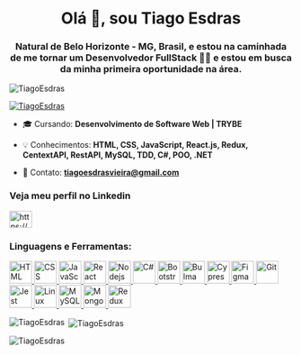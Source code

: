 <h1 align="center">Olá 👋, sou Tiago Esdras</h1>
<h3 align="center">Natural de Belo Horizonte - MG, Brasil, e estou na caminhada de me tornar um Desenvolvedor FullStack 👨‍💻 e estou em busca da minha primeira oportunidade na área.</h3>

<p align="left"> <img src="https://komarev.com/ghpvc/?username=TiagoEsdras&label=Profile%20views&color=0e75b6&style=flat" alt="TiagoEsdras" /> </p>

<p align="left"> <a href="https://github.com/ryo-ma/github-profile-trophy"><img src="https://github-profile-trophy.vercel.app/?username=TiagoEsdras&theme=juicyfresh&row=1&column=6" alt="TiagoEsdras" /></a> </p>

- 🎓 Cursando: **Desenvolvimento de Software Web | TRYBE**

- 💡 Conhecimentos: **HTML, CSS, JavaScript, React.js, Redux, CentextAPI, RestAPI, MySQL, TDD, C#, POO, .NET**

- 📧 Contato: **tiagoesdrasvieira@gmail.com**

<h3 align="left">Veja meu perfil no Linkedin</h3>
<p align="left">
<a href="https://linkedin.com/in/tiagoesdras/" target="blank"><img align="center" src="https://www.flaticon.com/svg/vstatic/svg/174/174857.svg?token=exp=1614870053~hmac=f1dd1db657359b4739b0170e0a1a0544" alt="https://www.linkedin.com/in/tiagoesdras/" height="30" width="40" /></a>
</p>

<h3 align="left">Linguagens e Ferramentas:</h3>
<p align="left">
  <a href="https://www.w3.org/html/" target="_blank">
    <img src="https://cdn.worldvectorlogo.com/logos/html5.svg" alt="HTML" width="40" height="40"/>
  </a>
  <a href="https://www.w3schools.com/css/" target="_blank">
    <img src="https://cdn.worldvectorlogo.com/logos/css3.svg" alt="CSS" width="40" height="40"/>
  </a>
  <a href="https://developer.mozilla.org/pt-BR/docs/Web/JavaScript" target="_blank">
    <img src="https://cdn.worldvectorlogo.com/logos/logo-javascript.svg" alt="JavaScript" width="40" height="40"/>
  </a>
  <a href="https://reactjs.org/" target="_blank">
    <img src="https://cdn.worldvectorlogo.com/logos/react-2.svg" alt="React" width="40" height="40"/>
  </a> 
  <a href="https://nodejs.org" target="_blank"> 
    <img src="https://cdn.worldvectorlogo.com/logos/nodejs-icon.svg" alt="Nodejs" width="40" height="40"/> 
  </a>
  <a href="https://docs.microsoft.com/pt-br/dotnet/csharp/" target="_blank"> 
    <img src="https://cdn.worldvectorlogo.com/logos/c--4.svg" alt="C#" width="40" height="40"/> 
  </a>
  <a href="https://getbootstrap.com" target="_blank">
    <img src="https://cdn.worldvectorlogo.com/logos/bootstrap-4.svg" alt="Bootstrap" width="40" height="40"/>
  </a>
  <a href="https://bulma.io/" target="_blank">
    <img src="https://raw.githubusercontent.com/gilbarbara/logos/804dc257b59e144eaca5bc6ffd16949752c6f789/logos/bulma.svg" alt="Bulma" width="40" height="40"/>
  </a>  
  <a href="https://www.cypress.io" target="_blank">
    <img src="https://raw.githubusercontent.com/simple-icons/simple-icons/6e46ec1fc23b60c8fd0d2f2ff46db82e16dbd75f/icons/cypress.svg" alt="Cypress" width="40" height="40"/> 
  </a>
  <a href="https://www.figma.com/" target="_blank">
    <img src="https://cdn.worldvectorlogo.com/logos/figma-1.svg" alt="Figma" width="40" height="40"/>
  </a>
  <a href="https://git-scm.com/" target="_blank">
    <img src="https://cdn.worldvectorlogo.com/logos/git-icon.svg" alt="Git" width="40" height="40"/>
  </a>  
  <a href="https://jestjs.io" target="_blank">
    <img src="https://cdn.worldvectorlogo.com/logos/jest-0.svg" alt="Jest" width="40" height="40"/>
  </a>
  <a href="https://www.linux.org/" target="_blank">
    <img src="https://cdn.worldvectorlogo.com/logos/tux.svg" alt="Linux" width="40" height="40"/> 
  </a>
  <a href="https://www.mysql.com/" target="_blank">
    <img src="https://cdn.worldvectorlogo.com/logos/mysql-6.svg" alt="MySQL" width="40" height="40"/>
  </a>
  <a href="https://www.mongodb.com/" target="_blank">
    <img src="https://cdn.worldvectorlogo.com/logos/mongodb-icon-1.svg" alt="MongoDB" width="40" height="40"/>
  </a>
  <a href="https://redux.js.org" target="_blank">
    <img src="https://cdn.worldvectorlogo.com/logos/redux.svg" alt="Redux" width="40" height="40"/>
  </a>  
</p>

<p><img align="left" src="https://github-readme-stats.vercel.app/api/top-langs?username=TiagoEsdras&show_icons=true&locale=en&layout=compact" alt="TiagoEsdras" /></p>

<p>&nbsp;<img align="center" src="https://github-readme-stats.vercel.app/api?username=TiagoEsdras&show_icons=true&locale=en" alt="TiagoEsdras" /></p>

<p><img align="center" src="https://github-readme-streak-stats.herokuapp.com/?user=TiagoEsdras&" alt="TiagoEsdras" /></p>
